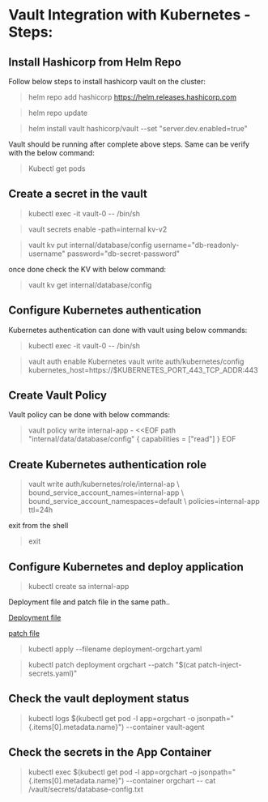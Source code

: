 # Vault Integration with Kubernetes - Steps:

## Install Hashicorp from Helm Repo

Follow below steps to install hashicorp vault on the cluster:

> helm repo add hashicorp https://helm.releases.hashicorp.com

> helm repo update

> helm install vault hashicorp/vault --set "server.dev.enabled=true"

Vault should be running after complete above steps.
Same can be verify with the below command:

> Kubectl get pods

## Create a secret in the vault
> kubectl exec -it vault-0 -- /bin/sh

> vault secrets enable -path=internal kv-v2

> vault kv put internal/database/config username="db-readonly-username" password="db-secret-password"

once done check the KV with below command:
> vault kv get internal/database/config

## Configure Kubernetes authentication
Kubernetes authentication can done with vault using below commands:

> kubectl exec -it vault-0 -- /bin/sh

> vault auth enable Kubernetes
> vault write auth/kubernetes/config kubernetes_host=https://$KUBERNETES_PORT_443_TCP_ADDR:443

## Create Vault Policy
Vault policy can be done with below commands:

> vault policy write internal-app - <<EOF
path "internal/data/database/config" {
   capabilities = ["read"]
}
EOF

## Create Kubernetes authentication role

> vault write auth/kubernetes/role/internal-ap \\ 
bound_service_account_names=internal-app \\
bound_service_account_namespaces=default \\ 
policies=internal-app ttl=24h


exit from the shell
> exit

## Configure Kubernetes and deploy application

> kubectl create sa internal-app

Deployment file and patch file in the same path..

[Deployment file](https://github.com/gcp-coe/terraform-gcplz-modules/blob/a7b54c2a932a5bcf6ab85d677cb15f968fa8b843/modules/gke-vault-integration-steps/deployment-orgchart.yaml)

[patch file](https://github.com/gcp-coe/terraform-gcplz-modules/blob/a7b54c2a932a5bcf6ab85d677cb15f968fa8b843/modules/gke-vault-integration-steps/patch-inject-secrets.yaml)

> kubectl apply --filename deployment-orgchart.yaml

> kubectl patch deployment orgchart --patch "$(cat patch-inject-secrets.yaml)"


## Check the vault deployment status

> kubectl logs $(kubectl get pod -l app=orgchart -o jsonpath="{.items[0].metadata.name}") --container vault-agent

## Check the secrets in the App Container

> kubectl exec $(kubectl get pod -l app=orgchart -o jsonpath="{.items[0].metadata.name}") --container orgchart -- cat /vault/secrets/database-config.txt

